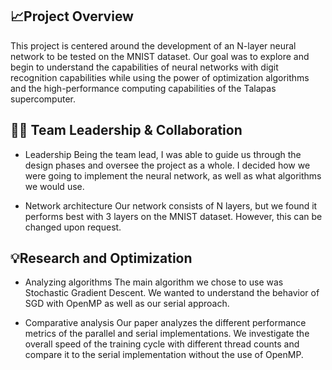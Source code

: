 ## 📈Project Overview
This project is centered around the development of an N-layer neural network to be tested on the MNIST dataset. Our goal was to explore and begin to understand the capabilities of neural networks with digit recognition capabilities while using the power of optimization algorithms and the high-performance computing capabilities of the Talapas supercomputer. 

## 🧑‍💻 Team Leadership & Collaboration
* Leadership
  Being the team lead, I was able to guide us through the design phases and oversee the project as a whole. I decided how we were going to implement the neural network, as well as what algorithms we would use.

* Network architecture
  Our network consists of N layers, but we found it performs best with 3 layers on the MNIST dataset. However, this can be changed upon request.

## 💡Research and Optimization
* Analyzing algorithms
  The main algorithm we chose to use was Stochastic Gradient Descent. We wanted to understand the behavior of SGD with OpenMP as well as our serial approach.

* Comparative analysis
  Our paper analyzes the different performance metrics of the parallel and serial implementations. We investigate the overall speed of the training cycle with different thread counts and compare it to the serial implementation without the use of OpenMP.
